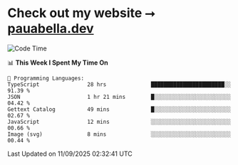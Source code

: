 # Check out my website ⭢ [pauabella.dev](https://pauabella.dev)

<!--START_SECTION:waka-->
![Code Time](http://img.shields.io/badge/Code%20Time-4%2C780%20hrs%2016%20mins-blue)

📊 **This Week I Spent My Time On** 

```text
💬 Programming Languages: 
TypeScript               28 hrs              ███████████████████████░░   91.39 % 
JSON                     1 hr 21 mins        █░░░░░░░░░░░░░░░░░░░░░░░░   04.42 % 
Gettext Catalog          49 mins             █░░░░░░░░░░░░░░░░░░░░░░░░   02.67 % 
JavaScript               12 mins             ░░░░░░░░░░░░░░░░░░░░░░░░░   00.66 % 
Image (svg)              8 mins              ░░░░░░░░░░░░░░░░░░░░░░░░░   00.44 % 
```


 Last Updated on 11/09/2025 02:32:41 UTC
<!--END_SECTION:waka-->
